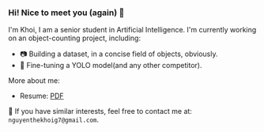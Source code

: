 ### Hi! Nice to meet you (again) 👋
I'm Khoi, I am a senior student in Artificial Intelligence.
I'm currently working on an object-counting project, including:
  - 📷 Building a dataset, in a concise field of objects, obviously.
  - 🔬 Fine-tuning a YOLO model(and any other competitor).

More about me: 
- Resume: [PDF]([url](https://nguyenthekhoig7.github.io/nguyenthekhoig7/TheKhoi_Resume_20231108.pdf))

  
📧 If you have similar interests, feel free to contact me at: `nguyenthekhoig7@gmail.com`.

<!--
**nguyenthekhoig7/nguyenthekhoig7** is a ✨ _special_ ✨ repository because its `README.md` (this file) appears on your GitHub profile.

Here are some ideas to get you started:

- 🔭 I’m currently working on ...
- 🌱 I’m currently learning ...
- 👯 I’m looking to collaborate on ...
- 🤔 I’m looking for help with ...
- 💬 Ask me about ...
- 📫 How to reach me: ...
- 😄 Pronouns: ...
- ⚡ Fun fact: ...
-->
